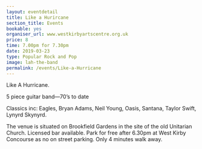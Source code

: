 ```yaml
---
layout: eventdetail
title: Like a Hurircane
section_title: Events
bookable: yes
organiser_url: www.westkirbyartscentre.org.uk
price: 8
time: 7.00pm for 7.30pm
date: 2019-03-23
type: Popular Rock and Pop
image: lah-the-band
permalink: /events/Like-a-Hurricane
---
```


Like A Hurricane.5 piece guitar band—70’s to dateClassics inc: Eagles, Bryan Adams, Neil Young, Oasis, Santana, Taylor Swift, Lynyrd Skynyrd.

The venue is situated on Brookfield Gardens in the site of the old Unitarian Church. Licensed bar available. Park for free after 6.30pm at West Kirby Concourse as no on street parking. Only 4 minutes walk away.
